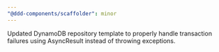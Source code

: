 ```yaml
---
"@ddd-components/scaffolder": minor
---
```


Updated DynamoDB repository template to properly handle transaction failures using AsyncResult instead of throwing exceptions.